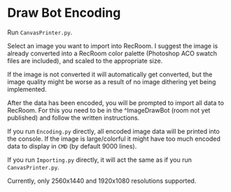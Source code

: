 # Draw Bot Encoding

Run `CanvasPrinter.py`.

Select an image you want to import into RecRoom. I suggest the image is already converted into a RecRoom color palette (Photoshop ACO swatch files are included), and scaled to the appropriate size.

If the image is not converted it will automatically get converted, but the image quality might be worse as a result of no image dithering yet being implemented.

After the data has been encoded, you will be prompted to import all data to RecRoom. For this you need to be in the ^ImageDrawBot (room not yet published) and follow the written instructions.

If you run `Encoding.py` directly, all encoded image data will be printed into the console. If the image is large/colorful it might have too much encoded data to display in `CMD` (by default 9000 lines).

If you run `Importing.py` directly, it will act the same as if you run `CanvasPrinter.py`.

Currently, only 2560x1440 and 1920x1080 resolutions supported.
